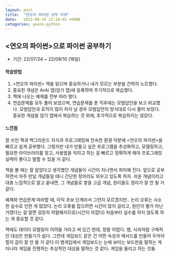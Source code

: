 ```yaml
---
layout: post
title:  "연오의 파이썬 공부 리뷰"
date:   2022-08-10 22:18:45 +0900
categories: yeono-python
---
```




## <연오의 파이썬>으로 파이썬 공부하기

* 기간: 22/07/24 ~ 22/08/10 (18일)
#### 학습방법
1. <연오의 파이썬> 책을 읽으며 중요하거나 내가 모르는 부분을 간략히 노트했다.
2. 중요한 개념은 Anki 앱(암기 앱)에 등록하여 주기적으로 복습했다.
3. 책에 나오는 예제를 전부 따라 했다. 
4. 연습문제를 모두 풀어 보았으며, 연습문제를 푼 직후에는 모범답안을 보고 비교했다. 모범답안과 로직이 많이 차이 날 경우 모범답안의 방식대로 다시 풀어 보았다.
중요한 개념을 암기 앱에서 복습하는 것 외에, 추가적으로 복습하지는 않았다.


#### 느낀점

잘 쓰인 책과 백그라운드 지식과 프로그래밍에 친숙한  환경 덕분에 <연오의 파이썬>을 빠르고 쉽게 공부했다. 그렇지만 내가 만들고 싶은 프로그램을 추상화하고, 모델링하고, 필요한 라이브러리를 찾고, 사용법을 익히고 하는 걸 빠르고 정확하게 해야 프로그래밍 실력이 좋다고 말할 수 있을 거 같다.

책을 볼 때는 잘 알았다고 생각했던 개념들이 시간이 지나면서 희미해 진다. 앞으로 공부하면서 자주 만날 개념들일 테니 간단한 정의라도 외우고 있도록 하자. 쉬운 개념이라고 대충 느낌적으로 알고 끝내면, 그 개념들로 쌓을 고급 개념, 원리들도 정리가 잘 안 될 거 같다.

예제와 연습문제 따라할 때, 아직 초보 단계라서 그런지 모르겠지만.. 논리 오류는 사소한 실수로 인한 게 많았다. 논리 오류를 잡으려면 시간이 많이 걸리고, 원인이 별거 아닌 거였다는 걸 알면 굉장히 허탈해지므로(시간이 아깝다) 처음부터 실수를 하지 않도록 하는 게 중요할 것 같다.

책에도 데이터 모델링이 어려울 거라고 써 있긴 한데, 정말 어렵다.
뱀, 사과처럼 구체적인 대상은 만들기가 쉽다. 그런데 게임보드 같은 건 어떤 속성과 메서드를 만들어 두어야 할지 감이 잘 안 올 거 같다.이 뱀게임에서 게임보드는 눈에 보이는 보드판을 말하는 게 아니라 게임을 진행하는 추상적인 대상을 말하는 것 같다. 게임을 돌리고 하는 것들.


